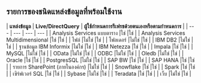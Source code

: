 ## <a name="list-of-available-data-source-types"></a>รายการของชนิดแหล่งข้อมูลที่พร้อมใช้งาน

| **แหล่งข้อมูล** | **Live/DirectQuery** | **ผู้ใช้กำหนดการรีเฟรชด้วยตนเองหรือตามกำหนดการ** |
| --- | --- | --- | --- |
| Analysis Services แบบตาราง |ใช่ |ใช่ |
| Analysis Services Multidimensional |ใช่ |ใช่ |
| ไฟล์ |ไม่ใช่ |ใช่ |
| โฟลเดอร์ |ไม่ใช่ |ใช่ |
| IBM DB2 |ไม่ใช่ |ใช่ |
| ฐานข้อมูล IBM Informix |ไม่ใช่ |ใช่ |
| IBM Netezza |ใช่ |ใช่ |
| Impala |ใช่ |ใช่ |
| MySQL |ไม่ใช่ |ใช่ |
| OData |ไม่ใช่ |ใช่ |
| ODBC |ไม่ใช่ |ใช่ |
| Oledb |ไม่ใช่ |ใช่ |
| Oracle |ใช่ |ใช่ |
| PostgresSQL |ไม่ใช่ |ใช่ |
| SAP BW |ใช่ |ใช่ |
| SAP HANA |ใช่ |ใช่ |
| รายการ SharePoint (ภายในองค์กร) |ไม่ใช่ |ใช่ |
| Snowflake |ใช่ |ใช่ |
| Spark |ใช่ |ใช่ |
| เซิร์ฟเวอร์ SQL |ใช่ |ใช่ |
| Sybase |ไม่ใช่ |ใช่ |
| Teradata |ใช่ |ใช่ |
| เว็บ |ไม่ใช่ |ใช่ |

